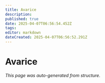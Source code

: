 ```yaml
---
title: Avarice
description: 
published: true
date: 2025-04-07T06:56:54.452Z
tags: 
editor: markdown
dateCreated: 2025-04-07T06:56:52.291Z
---
```


# Avarice

*This page was auto-generated from structure.*